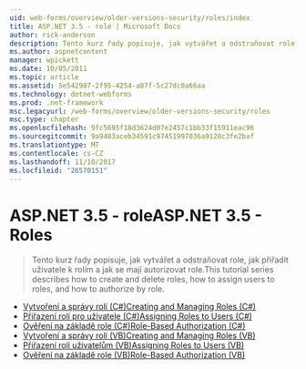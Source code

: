 ```yaml
---
uid: web-forms/overview/older-versions-security/roles/index
title: ASP.NET 3.5 - role | Microsoft Docs
author: rick-anderson
description: Tento kurz řady popisuje, jak vytvářet a odstraňovat role, jak přiřadit uživatele k rolím a jak se mají autorizovat role.
ms.author: aspnetcontent
manager: wpickett
ms.date: 10/05/2011
ms.topic: article
ms.assetid: 5e542987-2f95-4254-a87f-5c27dc0a66aa
ms.technology: dotnet-webforms
ms.prod: .net-framework
msc.legacyurl: /web-forms/overview/older-versions-security/roles
msc.type: chapter
ms.openlocfilehash: 9fc5695f18d3624d07e2457c1bb33f15911eac96
ms.sourcegitcommit: 9a9483aceb34591c97451997036a9120c3fe2baf
ms.translationtype: MT
ms.contentlocale: cs-CZ
ms.lasthandoff: 11/10/2017
ms.locfileid: "26570151"
---
```

<a name="aspnet-35---roles"></a><span data-ttu-id="a3171-103">ASP.NET 3.5 - role</span><span class="sxs-lookup"><span data-stu-id="a3171-103">ASP.NET 3.5 - Roles</span></span>
====================
> <span data-ttu-id="a3171-104">Tento kurz řady popisuje, jak vytvářet a odstraňovat role, jak přiřadit uživatele k rolím a jak se mají autorizovat role.</span><span class="sxs-lookup"><span data-stu-id="a3171-104">This tutorial series describes how to create and delete roles, how to assign users to roles, and how to authorize by role.</span></span>


- [<span data-ttu-id="a3171-105">Vytvoření a správy rolí (C#)</span><span class="sxs-lookup"><span data-stu-id="a3171-105">Creating and Managing Roles (C#)</span></span>](creating-and-managing-roles-cs.md)
- [<span data-ttu-id="a3171-106">Přiřazení rolí pro uživatele (C#)</span><span class="sxs-lookup"><span data-stu-id="a3171-106">Assigning Roles to Users (C#)</span></span>](assigning-roles-to-users-cs.md)
- [<span data-ttu-id="a3171-107">Ověření na základě role (C#)</span><span class="sxs-lookup"><span data-stu-id="a3171-107">Role-Based Authorization (C#)</span></span>](role-based-authorization-cs.md)
- [<span data-ttu-id="a3171-108">Vytvoření a správy rolí (VB)</span><span class="sxs-lookup"><span data-stu-id="a3171-108">Creating and Managing Roles (VB)</span></span>](creating-and-managing-roles-vb.md)
- [<span data-ttu-id="a3171-109">Přiřazení rolí uživatelům (VB)</span><span class="sxs-lookup"><span data-stu-id="a3171-109">Assigning Roles to Users (VB)</span></span>](assigning-roles-to-users-vb.md)
- [<span data-ttu-id="a3171-110">Ověření na základě role (VB)</span><span class="sxs-lookup"><span data-stu-id="a3171-110">Role-Based Authorization (VB)</span></span>](role-based-authorization-vb.md)

